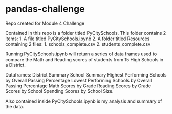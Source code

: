 # pandas-challenge
Repo created for Module 4 Challenge

Contained in this repo is a folder titled PyCitySchools. This folder contains 2 items:
    1.  A file titled PyCitySchools.ipynb
    2.  A folder titled Resources containing 2 files:
        1.  schools_complete.csv
        2.  students_complete.csv

Running PyCitySchools.ipynb will return a series of data frames used to compare the Math and Reading scores of students from 15 High Schools in a District.

Dataframes:
    District Summary
    School Summary
    Highest Performing Schools by Overall Passing Percentage
    Lowest Performing Schools by Overall Passing Percentage
    Math Scores by Grade
    Reading Scores by Grade
    Scores by School Spending
    Scores by School Size.

Also contained inside PyCitySchools.ipynb is my analysis and summary of the data.



